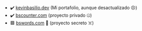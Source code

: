 - :heavy_check_mark: [kevinbasilio.dev](https://kevinbasilio.dev) (Mi portafolio, aunque desactualizado :persevere:)
- :heavy_check_mark: [bscounter.com](https://bscounter.com) (proyecto privado :zipper_mouth_face:)
- :green_square: [bswords.com](https://bswords.com) :hammer: (proyecto secreto :skull_and_crossbones:)
